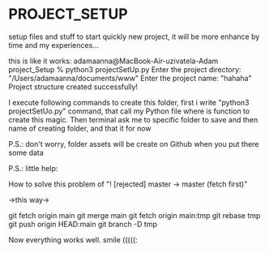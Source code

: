 # PROJECT_SETUP
setup files and stuff to start quickly new project, it will be more enhance by time and my experiences...

this is like it works:
adamaanna@MacBook-Air-uzivatela-Adam project_Setup % python3 projectSetUp.py
Enter the project directory: "/Users/adamaanna/documents/www"
Enter the project name: "hahaha"
Project structure created successfully!

I execute following commands to create this folder, first i write "python3 projectSetUo.py" command, that call my Python file where is function to create this magic. Then terminal ask me to specific folder to save and then name of creating folder, and that it for now

P.S.: don't worry, folder assets will be create on Github when you put there some data


P.S.: little help:

How to solve this problem of "! [rejected] master -> master (fetch first)"

->this way->

git fetch origin main
git merge  main
git fetch origin main:tmp
git rebase tmp
git push origin HEAD:main
git branch -D tmp

Now everything works well. smile (((((:
